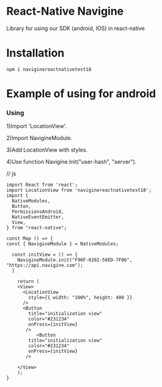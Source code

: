 # React-Native Navigine
Library for using our SDK (android, IOS) in react-native
# Installation
```npm i naviginereactnativetest18```

# Example of using for android
### Using ###
1)Import 'LocationView'.

2)Import NavigineModule.

3)Add LocationView with styles.

4)Use function Navigine.Init("user-hash", "server").


// js
```
import React from 'react';
import LocationView from 'naviginereactnativetest18';
import {
  NativeModules,
  Button,
  PermissionsAndroid,
  NativeEventEmitter,
  View,
} from "react-native";

const Map () => {
const { NavigineModule } = NativeModules;
 
  const initView = () => {
    NavigineModule.init("F90F-0202-58ED-7F06", "https://api.navigine.com");
  }

    return (
    <View>
      <LocationView
        style={{ width: "100%", height: 400 }}
      />
      <Button
        title="initialization view"
        color="#231234"
        onPress={initView}
       />
           <Button
        title="initialization view"
        color="#231234"
        onPress={initView}
       />

    </View>
    );
}
